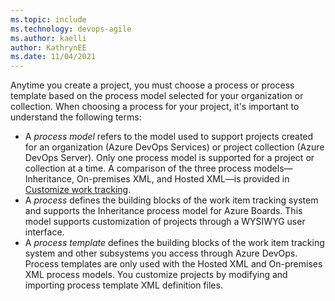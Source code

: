 ```yaml
---
ms.topic: include
ms.technology: devops-agile
ms.author: kaelli
author: KathrynEE
ms.date: 11/04/2021
---
```



Anytime you create a project, you must choose a process or process template based on the process model selected for your organization or collection. When choosing a process for your project, it's important to understand the following terms: 

- A *process model* refers to the model used to support projects created for an organization (Azure DevOps Services) or project collection (Azure DevOps Server). Only one process model is supported for a project or collection at a time. A comparison of the three process models&mdash;Inheritance, On-premises XML, and Hosted XML&mdash;is provided in [Customize work tracking](../reference/customize-work.md#collection-level-process-customization).  
- A *process* defines the building blocks of the work item tracking system and supports the Inheritance process model for Azure Boards. This model supports customization of projects through a WYSIWYG user interface. 
- A *process template* defines the building blocks of the work item tracking system and other subsystems you access through Azure DevOps. Process templates are only used with the Hosted XML and On-premises XML process models. You customize projects by modifying and importing process template XML definition files. 
